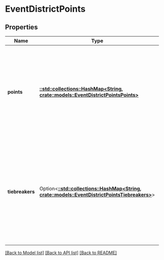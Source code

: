 # EventDistrictPoints

## Properties

Name | Type | Description | Notes
------------ | ------------- | ------------- | -------------
**points** | [**::std::collections::HashMap<String, crate::models::EventDistrictPointsPoints>**](Event_District_Points_points.md) | Points gained for each team at the event. Stored as a key-value pair with the team key as the key, and an object describing the points as its value. | 
**tiebreakers** | Option<[**::std::collections::HashMap<String, crate::models::EventDistrictPointsTiebreakers>**](Event_District_Points_tiebreakers.md)> | Tiebreaker values for each team at the event. Stored as a key-value pair with the team key as the key, and an object describing the tiebreaker elements as its value. | [optional]

[[Back to Model list]](../README.md#documentation-for-models) [[Back to API list]](../README.md#documentation-for-api-endpoints) [[Back to README]](../README.md)



